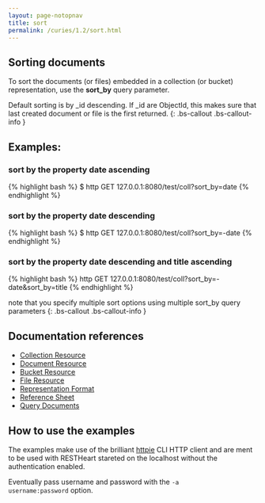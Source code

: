 ```yaml
---
layout: page-notopnav
title: sort
permalink: /curies/1.2/sort.html
---
```


## Sorting documents

To sort the documents (or files) embedded in a collection (or bucket) representation, use the **sort_by** query parameter.

Default sorting is by _id descending. If _id are ObjectId, this makes sure that last created document or file is the first returned.
{: .bs-callout .bs-callout-info }

## Examples:

### sort by the property date ascending

{% highlight bash %}
$ http GET 127.0.0.1:8080/test/coll?sort_by=date
{% endhighlight %}

### sort by the property date descending

{% highlight bash %}
$ http GET 127.0.0.1:8080/test/coll?sort_by=-date
{% endhighlight %}

### sort by the property date descending and title ascending 

{% highlight bash %}
http GET 127.0.0.1:8080/test/coll?sort_by=-date&sort_by=title
{% endhighlight %}

note that you specify multiple sort options using multiple sort_by query parameters
{: .bs-callout .bs-callout-info }

## Documentation references

* [Collection Resource](coll.html)
* [Document Resource](document.html)
* [Bucket Resource](bucket.html)
* [File Resource](file.html)
* <a href="https://softinstigate.atlassian.net/wiki/x/UICM" target="_blank">Representation Format</a>
* <a href="https://softinstigate.atlassian.net/wiki/x/SoCM" target="_blank">Reference Sheet</a>
* <a href="https://softinstigate.atlassian.net/wiki/x/XACk" target="_blank">Query Documents</a>

## How to use the examples
The examples make use of the brilliant [httpie](https://github.com/jkbrzt/httpie) CLI HTTP client and are ment to be used with RESTHeart stareted on the localhost without the authentication enabled.

Eventually pass username and password with the <code>-a username:password</code> option.
